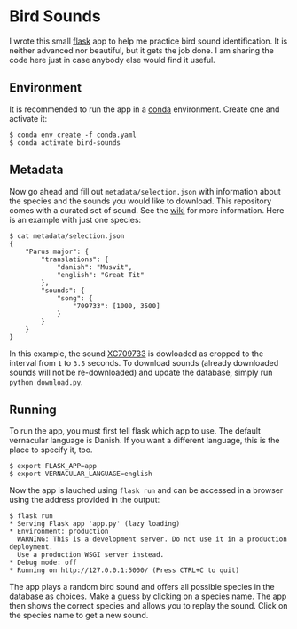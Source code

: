 # Bird Sounds

I wrote this small [flask](https://flask.palletsprojects.com/en/2.0.x/) app to help me practice bird sound identification. It is neither advanced nor beautiful, but it gets the job done. I am sharing the code here just in case anybody else would find it useful.

## Environment

It is recommended to run the app in a [conda](https://docs.conda.io/en/latest/) environment. Create one and activate it:

```
$ conda env create -f conda.yaml
$ conda activate bird-sounds
````

## Metadata

Now go ahead and fill out `metadata/selection.json` with information about the species and the sounds you would like to download. This repository comes with a curated set of sound. See the [wiki](https://github.com/micknudsen/bird-sounds/wiki) for more information. Here is an example with just one species:

```
$ cat metadata/selection.json
{
    "Parus major": {
        "translations": {
            "danish": "Musvit",
            "english": "Great Tit"
        },
        "sounds": {
            "song": {
                "709733": [1000, 3500]
            }
        }
    }
}
```

In this example, the sound [XC709733](https://xeno-canto.org/709733) is dowloaded as cropped to the interval from `1` to `3.5` seconds. To download sounds (already downloaded sounds will not be re-downloaded) and update the database, simply run `python download.py`.

## Running

To run the app, you must first tell flask which app to use. The default vernacular language is Danish. If you want a different language, this is the place to specify it, too.

```
$ export FLASK_APP=app
$ export VERNACULAR_LANGUAGE=english
```

Now the app is lauched using `flask run` and can be accessed in a browser using the address provided in the output:

```
$ flask run
* Serving Flask app 'app.py' (lazy loading)
* Environment: production
  WARNING: This is a development server. Do not use it in a production deployment.
  Use a production WSGI server instead.
* Debug mode: off
* Running on http://127.0.0.1:5000/ (Press CTRL+C to quit)
```

The app plays a random bird sound and offers all possible species in the database as choices. Make a guess by clicking on a species name. The app then shows the correct species and allows you to replay the sound. Click on the species name to get a new sound.

